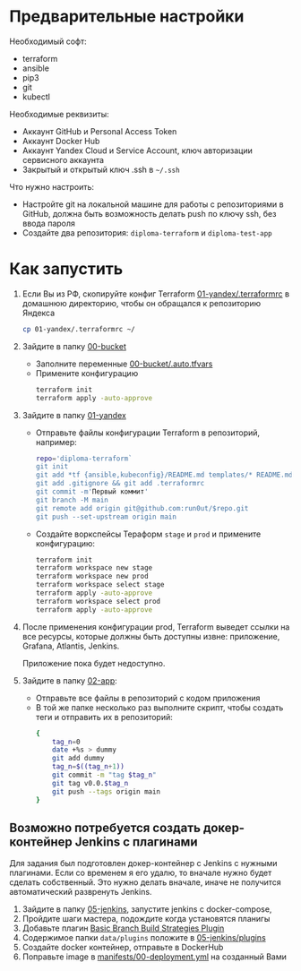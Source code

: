 # Предварительные настройки 

Необходимый софт:
- terraform
- ansible
- pip3
- git
- kubectl

Необходимые реквизиты:
- Аккаунт GitHub и Personal Access Token
- Аккаунт Docker Hub
- Аккаунт Yandex Cloud и Service Account, ключ авторизации сервисного аккаунта
- Закрытый и открытый ключ .ssh в `~/.ssh`

Что нужно настроить:
- Настройте git на локальной машине для работы с репозиториями в GitHub, должна быть возможность делать push по ключу ssh, без ввода пароля
- Создайте два репозитория: `diploma-terraform` и `diploma-test-app`

# Как запустить

1. Если Вы из РФ, скопируйте конфиг Terraform [01-yandex/.terraformrc](01-yandex/.terraformrc) в домашнюю директорию, чтобы он обращался к репозиторию Яндекса
    ```bash
    cp 01-yandex/.terraformrc ~/
    ```
1. Зайдите в папку [00-bucket](00-bucket)
    - Заполните переменные [00-bucket/.auto.tfvars](00-bucket/.auto.tfvars)
    - Примените конфигурацию
        ```bash
        terraform init
        terraform apply -auto-approve
        ```
1. Зайдите в папку [01-yandex](01-yandex)
    - Отправьте файлы конфигурации Terraform в репозиторий, например:
        ```bash
        repo='diploma-terraform`
        git init 
        git add *tf {ansible,kubeconfig}/README.md templates/* README.md *yaml--force 
        git add .gitignore && git add .terraformrc
        git commit -m'Первый коммит'
        git branch -M main 
        git remote add origin git@github.com:run0ut/$repo.git 
        git push --set-upstream origin main
        ```
    - Создайте воркспейсы Тераформ `stage` и `prod` и примените конфигурацию:
        ```bash
        terraform init
        terraform workspace new stage
        terraform workspace new prod
        terraform workspace select stage 
        terraform apply -auto-approve
        terraform workspace select prod 
        terraform apply -auto-approve
        ```
1. После применения конфигурации prod, Terraform выведет ссылки на все ресурсы, которые должны быть доступны извне: приложение, Grafana, Atlantis, Jenkins.

    Приложение пока будет недоступно.

1. Зайдите в папку [02-app](02-app):
    - Отправьте все файлы в репозиторий с кодом приложения
    - В той же папке несколько раз выполните скрипт, чтобы создать теги и отправить их в репозиторий:
        ```bash
        {
            tag_n=0
            date +%s > dummy
            git add dummy 
            tag_n=$((tag_n+1))
            git commit -m "tag $tag_n"
            git tag v0.0.$tag_n
            git push --tags origin main
        }
        ```

## Возможно потребуется создать докер-контейнер Jenkins с плагинами

Для задания был подготовлен докер-контейнер с Jenkins с нужными плагинами. Если со временем я его удалю, то вначале нужно будет сделать собственный. Это нужно делать вначале, иначе не получится автоматический развренуть Jenkins.

1. Зайдите в папку [05-jenkins](05-jenkins), запустите jenkins с docker-compose, 
1. Пройдите шаги мастера, подождите когда установятся планигы
1. Добавьте плагин [Basic Branch Build Strategies Plugin](https://github.com/jenkinsci/basic-branch-build-strategies-plugin)
1. Содержимое папки `data/plugins` положите в [05-jenkins/plugins](05-jenkins/plugins)
1. Создайте docker контейнер, отправьте в DockerHub
1. Поправьте image в [manifests/00-deployment.yml](manifests/00-deployment.yml) на созданный Вами